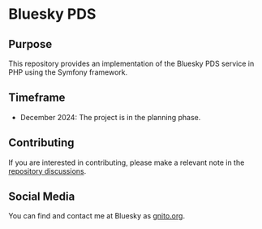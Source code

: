# Bluesky PDS

## Purpose
This repository provides an implementation of the Bluesky PDS service in PHP using the Symfony framework.

## Timeframe
- December 2024: The project is in the planning phase.

## Contributing
If you are interested in contributing, please make a relevant note in the [repository discussions](https://github.com/gnito-social/bluesky-pds-php/discussions).

## Social Media

You can find and contact me at Bluesky as [gnito.org](https://bsky.app/profile/gnito.org). 